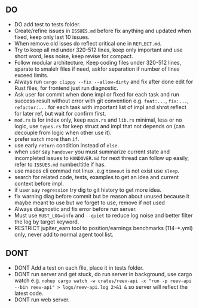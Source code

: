 ## DO
- DO add test to tests folder.
- Create/refine issues in `ISSUES.md` before fix anything and updated when fixed, keep only last 10 issues.
- When remove old isses do reflect critical one in `REFLECT.md`.
- Try to keep all md under 320-512 lines, keep only important and use short word, less noise, keep revise for compact.
- Follow modular architecture, Keep coding files under 320-512 lines, sparate to smalelr files if need, askfor separation if number of lines exceed limits.
- Always run `cargo clippy --fix --allow-dirty` and fix after done edit for Rust files, for frontend just run diagnostic.
- Ask user for commit when done impl or fixed for each task and run success result without error with git convention e.g. `feat:...`, `fix:...`, `refactor:...` for each task with important list of impl and shrot reflect for later ref, but wait for confirm first.
- `mod.rs` is for index only, keep `main.rs` and `lib.rs` minimal, less or no logic, use `types.rs` for keep struct and impl that not depends on (can decouple from logic when other use it).
- prefer `match` more than `if`.
- use early `return` condition instead of `else`.
- when user say `handover` you must summarize current state and incompleted issues to `HANDOVER.md` for next thread can follow up easily, refer to `ISSUES.md` number/title if has.
- use macos cli commad not linux .e.g `timeout` is not exist use `sleep`.
- search for related code, tests, examples to get an idea and current context before impl.
- if user say `regression` try dig to git history to get more idea.
- fix warning diag before commit but be reason about unused because it maybe meant to use but we forget to use, remove if not used
- Always diagnostic and fix error before run server.
- Must use `RUST_LOG=info` and `--quiet` to reduce log noise and better filter the log by target keyword.
- RESTRICT jupiter_earn tool to position/earnings benchmarks (114-*.yml) only, never add to normal agent tool list.

## DONT
- DONT Add a test on each file, place it in tests folder.
- DONT run server and get stuck, do run server in background, use cargo watch e.g. `nohup cargo watch -w crates/reev-api -x "run -p reev-api --bin reev-api" > logs/reev-api.log 2>&1 &` so server will reflect the latest code.
- DONT run web server.
